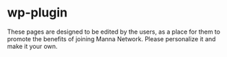 # wp-plugin
These pages are designed to be edited by the users, as a place for them to promote the benefits of joining Manna Network. Please personalize it and make it your own. 
